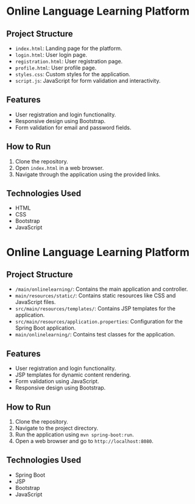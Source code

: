 # Online Language Learning Platform

## Project Structure
- `index.html`: Landing page for the platform.
- `login.html`: User login page.
- `registration.html`: User registration page.
- `profile.html`: User profile page.
- `styles.css`: Custom styles for the application.
- `script.js`: JavaScript for form validation and interactivity.

## Features
- User registration and login functionality.
- Responsive design using Bootstrap.
- Form validation for email and password fields.

## How to Run
1. Clone the repository.
2. Open `index.html` in a web browser.
3. Navigate through the application using the provided links.

## Technologies Used
- HTML
- CSS
- Bootstrap
- JavaScript




# Online Language Learning Platform

## Project Structure
- `/main/onlinelearning/`: Contains the main application and controller.
- `main/resources/static/`: Contains static resources like CSS and JavaScript files.
- `src/main/resources/templates/`: Contains JSP templates for the application.
- `src/main/resources/application.properties`: Configuration for the Spring Boot application.
- `main/onlinelearning/`: Contains test classes for the application.

## Features
- User registration and login functionality.
- JSP templates for dynamic content rendering.
- Form validation using JavaScript.
- Responsive design using Bootstrap.

## How to Run
1. Clone the repository.
2. Navigate to the project directory.
3. Run the application using `mvn spring-boot:run`.
4. Open a web browser and go to `http://localhost:8080`.

## Technologies Used
- Spring Boot
- JSP
- Bootstrap
- JavaScript
